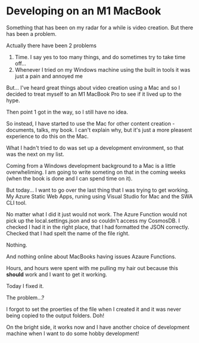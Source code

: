 # Developing on an M1 MacBook

Something that has been on my radar for a while is video creation. But there has been a problem.

Actually there have been 2 problems

1. Time. I say yes to too many things, and do sometimes try to take time off...
2. Whenever I tried on my Windows machine using the built in tools it was just a pain and annoyed me

But... I've heard great things about video creation using a Mac and so I decided to treat myself to an M1 MacBook Pro to see if it lived up to the hype.

Then point 1 got in the way, so I still have no idea.

So instead, I have started to use the Mac for other content creation - documents, talks, my book. I can't explain why, but it's just a more pleasent experience to do this on the Mac.

What I hadn't tried to do was set up a development environment, so that was the next on my list.

Coming from a Windows development background to a Mac is a little overwheliming. I am going to write someting on that in the coming weeks (when the book is done and I can spend time on it).

But today... I want to go over the last thing that I was trying to get working. My Azure Static Web Apps, runing using Visual Studio for Mac and the SWA CLI tool.

No matter what I did it just would not work. The Azure Function would not pick up the local.settings.json and so couldn't access my CosmosDB. I checked I had it in the right place, that I had formatted the JSON correctly. Checked that I had spelt the name of the file right. 

Nothing. 

And nothing online about MacBooks having issues Azaure Functions.

Hours, and hours were spent with me pulling my hair out because this **should** work and I want to get it working.

Today I fixed it.

The problem...? 

I forgot to set the proerties of the file when I created it and it was never being copied to the output folders. Doh!

On the bright side, it works now and I have another choice of development machine when I want to do some hobby development!